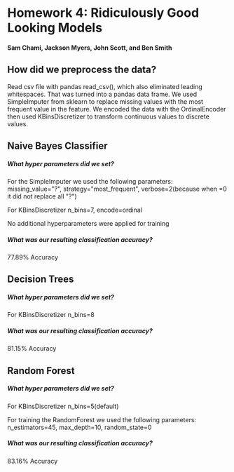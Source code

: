 #  Homework 4: Ridiculously Good Looking Models
####  Sam Chami, Jackson Myers, John Scott, and Ben Smith

## How did we preprocess the data?
Read csv file with pandas read_csv(), which also eliminated leading whitespaces. That was turned into a pandas data frame. We used SimpleImputer from sklearn to replace missing values with the most frequent value in the feature. We encoded the data with the OrdinalEncoder then used KBinsDiscretizer to transform continuous values to discrete values.


## Naive Bayes Classifier
##### What hyper parameters did we set?
For the SimpleImputer we used the following parameters: missing_value="?", strategy="most_frequent", verbose=2(because when =0 it did not replace all "?")

For KBinsDiscretizer n_bins=7, encode=ordinal

No additional hyperparameters were applied for training

##### What was our resulting classification accuracy?
77.89% Accuracy


## Decision Trees
##### What hyper parameters did we set?
For KBinsDiscretizer n_bins=8

##### What was our resulting classification accuracy?
81.15% Accuracy


## Random Forest
##### What hyper parameters did we set?
For KBinsDiscretizer n_bins=5(default)

For training the RandomForest we used the following parameters:
n_estimators=45, max_depth=10, random_state=0

##### What was our resulting classification accuracy?
83.16% Accuracy
